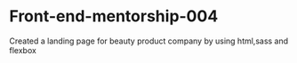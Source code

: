 # Front-end-mentorship-004
 Created a landing page for beauty product company
 by using html,sass and flexbox
